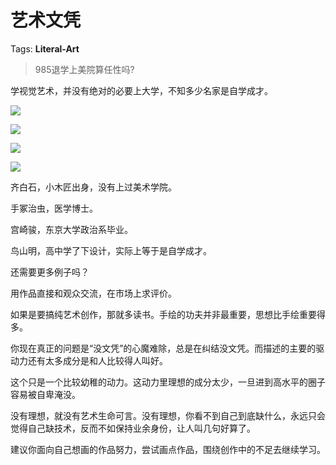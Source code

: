 # 艺术文凭

Tags: **Literal-Art**

> 985退学上美院算任性吗?



学视觉艺术，并没有绝对的必要上大学，不知多少名家是自学成才。

![](https://pic2.zhimg.com/50/v2-cb471ac52e274e1ec1703608b52cfa16_720w.jpg?source=1940ef5c)  


![](https://pic2.zhimg.com/50/v2-bcfec7d91949188c7d5718f9c43dd4e1_720w.jpg?source=1940ef5c)  


![](https://pic2.zhimg.com/50/v2-5dfa31004fea3c8a6a37dba79f021fcd_720w.jpg?source=1940ef5c)  


![](https://pic3.zhimg.com/50/v2-8d423b764085ea8926871a713e31200a_720w.jpg?source=1940ef5c)  


  


齐白石，小木匠出身，没有上过美术学院。

手冢治虫，医学博士。

宫崎骏，东京大学政治系毕业。

鸟山明，高中学了下设计，实际上等于是自学成才。

还需要更多例子吗？

  


用作品直接和观众交流，在市场上求评价。

如果是要搞纯艺术创作，那就多读书。手绘的功夫并非最重要，思想比手绘重要得多。

你现在真正的问题是“没文凭”的心魔难除，总是在纠结没文凭。而描述的主要的驱动力还有太多成分是和人比较得人叫好。

这个只是一个比较幼稚的动力。这动力里理想的成分太少，一旦进到高水平的圈子容易被自卑淹没。

没有理想，就没有艺术生命可言。没有理想，你看不到自己到底缺什么，永远只会觉得自己缺技术，反而不如保持业余身份，让人叫几句好算了。

建议你面向自己想画的作品努力，尝试画点作品，围绕创作中的不足去继续学习。



